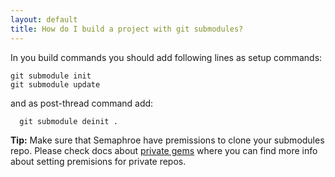 ```yaml
---
layout: default
title: How do I build a project with git submodules?
---
```


In you build commands you should add following lines as setup commands:

```
git submodule init
git submodule update
```

and as post-thread command add:

```
  git submodule deinit .
```

__Tip:__
Make sure that Semaphroe have premissions to clone your submodules repo. Please check docs about [private gems](http://docs.semaphoreapp.com/how-to-build-project-with-private-gems) where you can find more info about setting premisions for private repos.
